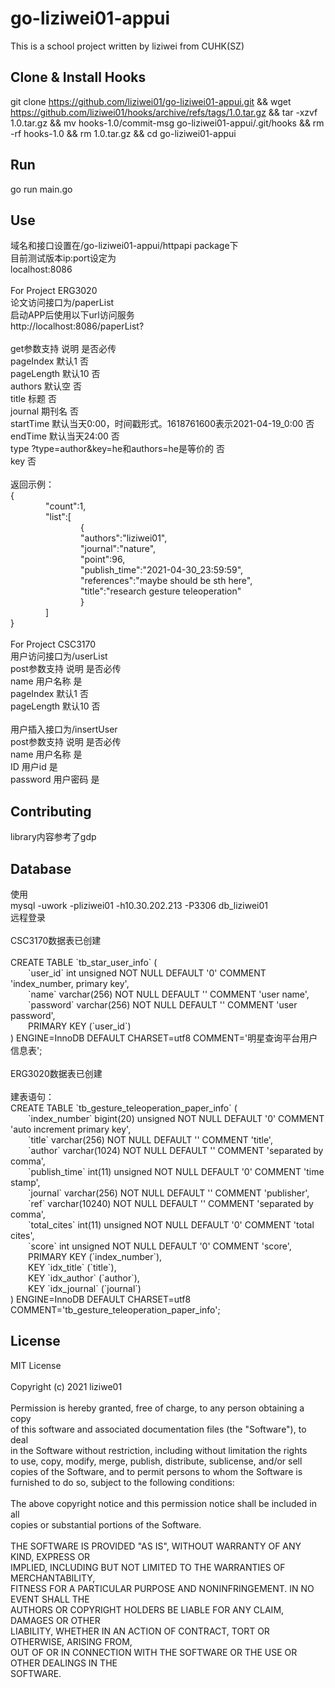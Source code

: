 # go-liziwei01-appui

This is a school project written by liziwei from CUHK(SZ)

## Clone & Install Hooks

git clone https://github.com/liziwei01/go-liziwei01-appui.git && wget https://github.com/liziwei01/hooks/archive/refs/tags/1.0.tar.gz && tar -xzvf 1.0.tar.gz && mv hooks-1.0/commit-msg go-liziwei01-appui/.git/hooks && rm -rf hooks-1.0 && rm 1.0.tar.gz && cd go-liziwei01-appui

## Run

go run main.go

## Use

域名和接口设置在/go-liziwei01-appui/httpapi package下\
目前测试版本ip:port设定为\
localhost:8086\
\
For Project ERG3020\
论文访问接口为/paperList\
启动APP后使用以下url访问服务\
http://localhost:8086/paperList?\
\
get参数支持       说明                                                  是否必传\
pageIndex       默认1                                                    否\
pageLength      默认10                                                   否\
authors         默认空                                                   否\
title           标题                                                    否\
journal         期刊名                                                   否\
startTime       默认当天0:00，时间戳形式。1618761600表示2021-04-19_0:00      否\
endTime         默认当天24:00                                             否\
type            ?type=author&key=he和authors=he是等价的                    否\
key                                                                     否\
\
返回示例：\
{\
&emsp;&emsp;&emsp;&emsp;"count":1,\
&emsp;&emsp;&emsp;&emsp;"list":[\
&emsp;&emsp;&emsp;&emsp;&emsp;&emsp;&emsp;&emsp;{\
&emsp;&emsp;&emsp;&emsp;&emsp;&emsp;&emsp;&emsp;"authors":"liziwei01",\
&emsp;&emsp;&emsp;&emsp;&emsp;&emsp;&emsp;&emsp;"journal":"nature",\
&emsp;&emsp;&emsp;&emsp;&emsp;&emsp;&emsp;&emsp;"point":96,\
&emsp;&emsp;&emsp;&emsp;&emsp;&emsp;&emsp;&emsp;"publish_time":"2021-04-30_23:59:59",\
&emsp;&emsp;&emsp;&emsp;&emsp;&emsp;&emsp;&emsp;"references":"maybe should be sth here",\
&emsp;&emsp;&emsp;&emsp;&emsp;&emsp;&emsp;&emsp;"title":"research gesture teleoperation"\
&emsp;&emsp;&emsp;&emsp;&emsp;&emsp;&emsp;&emsp;}\
&emsp;&emsp;&emsp;&emsp;]\
}\
\
For Project CSC3170\
用户访问接口为/userList\
post参数支持     说明      是否必传\
name            用户名称     是\
pageIndex       默认1       否\
pageLength      默认10      否\
\
用户插入接口为/insertUser\
post参数支持     说明      是否必传\
name          用户名称     是\
ID            用户id      是\
password      用户密码     是

## Contributing

library内容参考了gdp

## Database

使用\
mysql -uwork -pliziwei01 -h10.30.202.213 -P3306 db_liziwei01\
远程登录\
\
CSC3170数据表已创建\
\
CREATE TABLE \`tb_star_user_info\` (\
&emsp;&emsp;\`user_id\` int unsigned NOT NULL DEFAULT '0' COMMENT 'index_number, primary key',\
&emsp;&emsp;\`name\` varchar(256) NOT NULL DEFAULT '' COMMENT 'user name',\
&emsp;&emsp;\`password\` varchar(256) NOT NULL DEFAULT '' COMMENT 'user password',\
&emsp;&emsp;PRIMARY KEY (\`user_id\`)\
) ENGINE=InnoDB DEFAULT CHARSET=utf8 COMMENT='明星查询平台用户信息表';\
\
ERG3020数据表已创建\
\
建表语句：\
CREATE TABLE \`tb_gesture_teleoperation_paper_info\` (\
&emsp;&emsp;\`index_number\` bigint(20) unsigned NOT NULL DEFAULT '0' COMMENT 'auto increment primary key',\
&emsp;&emsp;\`title\` varchar(256) NOT NULL DEFAULT '' COMMENT 'title',\
&emsp;&emsp;\`author\` varchar(1024) NOT NULL DEFAULT '' COMMENT 'separated by comma',\
&emsp;&emsp;\`publish_time\` int(11) unsigned NOT NULL DEFAULT '0' COMMENT 'time stamp',\
&emsp;&emsp;\`journal\` varchar(256) NOT NULL DEFAULT '' COMMENT 'publisher',\
&emsp;&emsp;\`ref\` varchar(10240) NOT NULL DEFAULT '' COMMENT 'separated by comma',\
&emsp;&emsp;\`total_cites\` int(11) unsigned NOT NULL DEFAULT '0' COMMENT 'total cites',\
&emsp;&emsp;\`score\` int unsigned NOT NULL DEFAULT '0' COMMENT 'score',\
&emsp;&emsp;PRIMARY KEY (\`index_number\`),\
&emsp;&emsp;KEY \`idx_title\` (\`title\`),\
&emsp;&emsp;KEY \`idx_author\` (\`author\`),\
&emsp;&emsp;KEY \`idx_journal\` (\`journal\`)\
) ENGINE=InnoDB DEFAULT CHARSET=utf8 COMMENT='tb_gesture_teleoperation_paper_info';

## License

MIT License\
\
Copyright (c) 2021 liziwe01\
\
Permission is hereby granted, free of charge, to any person obtaining a copy\
of this software and associated documentation files (the "Software"), to deal\
in the Software without restriction, including without limitation the rights\
to use, copy, modify, merge, publish, distribute, sublicense, and/or sell\
copies of the Software, and to permit persons to whom the Software is\
furnished to do so, subject to the following conditions:\
\
The above copyright notice and this permission notice shall be included in all\
copies or substantial portions of the Software.\
\
THE SOFTWARE IS PROVIDED "AS IS", WITHOUT WARRANTY OF ANY KIND, EXPRESS OR\
IMPLIED, INCLUDING BUT NOT LIMITED TO THE WARRANTIES OF MERCHANTABILITY,\
FITNESS FOR A PARTICULAR PURPOSE AND NONINFRINGEMENT. IN NO EVENT SHALL THE\
AUTHORS OR COPYRIGHT HOLDERS BE LIABLE FOR ANY CLAIM, DAMAGES OR OTHER\
LIABILITY, WHETHER IN AN ACTION OF CONTRACT, TORT OR OTHERWISE, ARISING FROM,\
OUT OF OR IN CONNECTION WITH THE SOFTWARE OR THE USE OR OTHER DEALINGS IN THE\
SOFTWARE.
